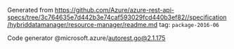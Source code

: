 Generated from https://github.com/Azure/azure-rest-api-specs/tree/3c764635e7d442b3e74caf593029fcd440b3ef82//specification/hybriddatamanager/resource-manager/readme.md tag: `package-2016-06`

Code generator @microsoft.azure/autorest.go@2.1.175


